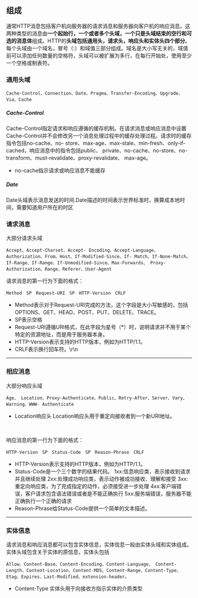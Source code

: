 ## 组成
通常HTTP消息包括客户机向服务器的请求消息和服务器向客户机的响应消息。这两种类型的消息由**一个起始行，一个或者多个头域，一个只是头域结束的空行和可选的消息体**组成。HTTP的**头域包括通用头，请求头，响应头和实体头四个部分**。每个头域由一个域名，冒号（:）和域值三部分组成。域名是大小写无关的，域值前可以添加任何数量的空格符，头域可以被扩展为多行，在每行开始处，使用至少一个空格或制表符。

### 通用头域

    Cache-Control、Connection、Date、Pragma、Transfer-Encoding、Upgrade、Via、Cache 

##### Cache-Control
Cache-Control指定请求和响应遵循的缓存机制。在请求消息或响应消息中设置Cache-Control并不会修改另一个消息处理过程中的缓存处理过程。请求时的缓存指令包括no-cache、no- store、max-age、max-stale、min-fresh、only-if-cached，响应消息中的指令包括public、 private、no-cache、no-store、no-transform、must-revalidate、proxy-revalidate、 max-age。

- no-cache指示请求或响应消息不能缓存

##### Date
Date头域表示消息发送的时间.Date描述的时间表示世界标准时，换算成本地时间，需要知道用户所在的时区

### 请求消息
大部分请求头域

    Accept、Accept-Charset、Accept- Encoding、Accept-Language、Authorization、From、Host、If-Modified-Since、If- Match、If-None-Match、If-Range、If-Range、If-Unmodified-Since、Max-Forwards、 Proxy-Authorization、Range、Referer、User-Agent

请求消息的第一行为下面的格式：

    Method　SP　Request-URI　SP　HTTP-Version　CRLF

- Method表示对于Request-URI完成的方法，这个字段是大小写敏感的，包括OPTIONS、GET、HEAD、POST、PUT、DELETE、TRACE。
- SP表示空格
- Request-URI遵循URI格式，在此字段为星号（*）时，说明请求并不用于某个特定的资源地址，而是用于服务器本身。
- HTTP-Version表示支持的HTTP版本，例如为HTTP/1.1。
- CRLF表示换行回车符。\r\n

<hr>

### 相应消息
大部分响应头域

    Age、 Location、Proxy-Authenticate、Public、Retry-After、Server、Vary、Warning、WWW- Authenticate
    
- Location响应头
Location响应头用于重定向接收者到一个新URI地址。

<br>

响应消息的第一行为下面的格式：

    HTTP-Version　SP　Status-Code　SP　Reason-Phrase　CRLF

- HTTP-Version表示支持的HTTP版本，例如为HTTP/1.1。
- Status-Code是一个三个数字的结果代码。
    1xx:信息响应类，表示接收到请求并且继续处理
    2xx:处理成功响应类，表示动作被成功接收、理解和接受
    3xx:重定向响应类，为了完成指定的动作，必须接受进一步处理
    4xx:客户端错误，客户请求包含语法错误或者是不能正确执行
    5xx:服务端错误，服务器不能正确执行一个正确的请求
- Reason-Phrase给Status-Code提供一个简单的文本描述。

<hr>

### 实体信息
请求消息和响应消息都可以包含实体信息，实体信息一般由实体头域和实体组成。实体头域包含关于实体的原信息，实体头包括

    Allow、Content-Base、Content-Encoding、Content-Language、 Content-Length、Content-Location、Content-MD5、Content-Range、Content-Type、 Etag、Expires、Last-Modified、extension-header。

- Content-Type 实体头用于向接收方指示实体的介质类型



